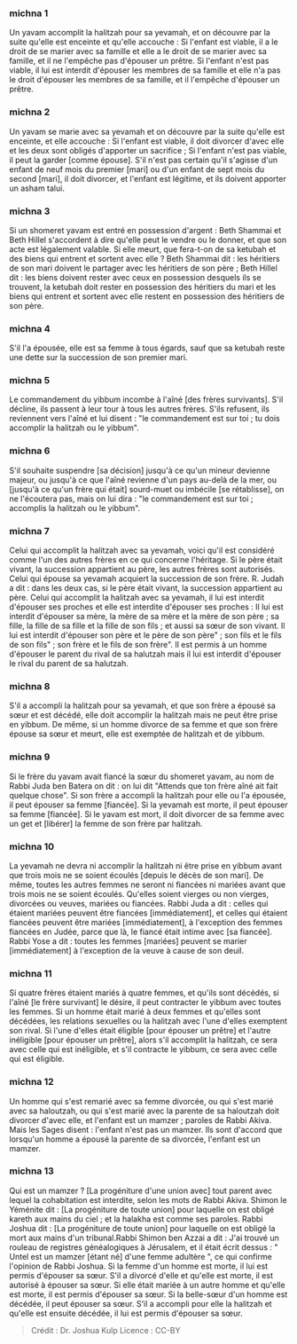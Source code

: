 
### michna 1
Un yavam accomplit la halitzah pour sa yevamah, et on découvre par la suite qu'elle est enceinte et qu'elle accouche : Si l'enfant est viable, il a le droit de se marier avec sa famille et elle a le droit de se marier avec sa famille, et il ne l'empêche pas d'épouser un prêtre. Si l'enfant n'est pas viable, il lui est interdit d'épouser les membres de sa famille et elle n'a pas le droit d'épouser les membres de sa famille, et il l'empêche d'épouser un prêtre.

### michna 2
Un yavam se marie avec sa yevamah et on découvre par la suite qu'elle est enceinte, et elle accouche : Si l'enfant est viable, il doit divorcer d'avec elle et les deux sont obligés d'apporter un sacrifice ; Si l'enfant n'est pas viable, il peut la garder [comme épouse]. S'il n'est pas certain qu'il s'agisse d'un enfant de neuf mois du premier [mari] ou d'un enfant de sept mois du second [mari], il doit divorcer, et l'enfant est légitime, et ils doivent apporter un asham talui.

### michna 3
Si un shomeret yavam est entré en possession d'argent : Beth Shammai et Beth Hillel s'accordent à dire qu'elle peut le vendre ou le donner, et que son acte est légalement valable. Si elle meurt, que fera-t-on de sa ketubah et des biens qui entrent et sortent avec elle ? Beth Shammai dit : les héritiers de son mari doivent le partager avec les héritiers de son père ; Beth Hillel dit : les biens doivent rester avec ceux en possession desquels ils se trouvent, la ketubah doit rester en possession des héritiers du mari et les biens qui entrent et sortent avec elle restent en possession des héritiers de son père.

### michna 4
S'il l'a épousée, elle est sa femme à tous égards, sauf que sa ketubah reste une dette sur la succession de son premier mari.

### michna 5
Le commandement du yibbum incombe à l'aîné [des frères survivants]. S'il décline, ils passent à leur tour à tous les autres frères. S'ils refusent, ils reviennent vers l'aîné et lui disent : "le commandement est sur toi ; tu dois accomplir la halitzah ou le yibbum".

### michna 6
S'il souhaite suspendre [sa décision] jusqu'à ce qu'un mineur devienne majeur, ou jusqu'à ce que l'aîné revienne d'un pays au-delà de la mer, ou [jusqu'à ce qu'un frère qui était] sourd-muet ou imbécile [se rétablisse], on ne l'écoutera pas, mais on lui dira : "le commandement est sur toi ; accomplis la halitzah ou le yibbum".

### michna 7
Celui qui accomplit la halitzah avec sa yevamah, voici qu'il est considéré comme l'un des autres frères en ce qui concerne l'héritage. Si le père était vivant, la succession appartient au père, les autres frères sont autorisés. Celui qui épouse sa yevamah acquiert la succession de son frère. R. Judah a dit : dans les deux cas, si le père était vivant, la succession appartient au père. Celui qui accomplit la halitzah avec sa yevamah, il lui est interdit d'épouser ses proches et elle est interdite d'épouser ses proches : Il lui est interdit d'épouser sa mère, la mère de sa mère et la mère de son père ; sa fille, la fille de sa fille et la fille de son fils ; et aussi sa sœur de son vivant. Il lui est interdit d'épouser son père et le père de son père" ; son fils et le fils de son fils" ; son frère et le fils de son frère". Il est permis à un homme d'épouser le parent du rival de sa halutzah mais il lui est interdit d'épouser le rival du parent de sa halutzah.

### michna 8
S'il a accompli la halitzah pour sa yevamah, et que son frère a épousé sa sœur et est décédé, elle doit accomplir la halitzah mais ne peut être prise en yibbum. De même, si un homme divorce de sa femme et que son frère épouse sa sœur et meurt, elle est exemptée de halitzah et de yibbum.

### michna 9
Si le frère du yavam avait fiancé la sœur du shomeret yavam, au nom de Rabbi Juda ben Batera on dit : on lui dit "Attends que ton frère aîné ait fait quelque chose". Si son frère a accompli la halitzah pour elle ou l'a épousée, il peut épouser sa femme [fiancée]. Si la yevamah est morte, il peut épouser sa femme [fiancée]. Si le yavam est mort, il doit divorcer de sa femme avec un get et [libérer] la femme de son frère par halitzah.

### michna 10
La yevamah ne devra ni accomplir la halitzah ni être prise en yibbum avant que trois mois ne se soient écoulés [depuis le décès de son mari]. De même, toutes les autres femmes ne seront ni fiancées ni mariées avant que trois mois ne se soient écoulés. Qu'elles soient vierges ou non vierges, divorcées ou veuves, mariées ou fiancées. Rabbi Juda a dit : celles qui étaient mariées peuvent être fiancées [immédiatement], et celles qui étaient fiancées peuvent être mariées [immédiatement], à l'exception des femmes fiancées en Judée, parce que là, le fiancé était intime avec [sa fiancée]. Rabbi Yose a dit : toutes les femmes [mariées] peuvent se marier [immédiatement] à l'exception de la veuve à cause de son deuil.

### michna 11
Si quatre frères étaient mariés à quatre femmes, et qu'ils sont décédés, si l'aîné [le frère survivant] le désire, il peut contracter le yibbum avec toutes les femmes. Si un homme était marié à deux femmes et qu'elles sont décédées, les relations sexuelles ou la halitzah avec l'une d'elles exemptent son rival. Si l'une d'elles était éligible [pour épouser un prêtre] et l'autre inéligible [pour épouser un prêtre], alors s'il accomplit la halitzah, ce sera avec celle qui est inéligible, et s'il contracte le yibbum, ce sera avec celle qui est éligible.

### michna 12
Un homme qui s'est remarié avec sa femme divorcée, ou qui s'est marié avec sa haloutzah, ou qui s'est marié avec la parente de sa haloutzah doit divorcer d'avec elle, et l'enfant est un mamzer ; paroles de Rabbi Akiva. Mais les Sages disent : l'enfant n'est pas un mamzer. Ils sont d'accord que lorsqu'un homme a épousé la parente de sa divorcée, l'enfant est un mamzer.

### michna 13
Qui est un mamzer ? [La progéniture d'une union avec] tout parent avec lequel la cohabitation est interdite, selon les mots de Rabbi Akiva. Shimon le Yéménite dit : [La progéniture de toute union] pour laquelle on est obligé kareth aux mains du ciel ; et la halakha est comme ses paroles. Rabbi Joshua dit : [La progéniture de toute union] pour laquelle on est obligé la mort aux mains d'un tribunal.Rabbi Shimon ben Azzai a dit : J'ai trouvé un rouleau de registres généalogiques à Jérusalem, et il était écrit dessus : " Untel est un mamzer [étant né] d'une femme adultère ", ce qui confirme l'opinion de Rabbi Joshua. Si la femme d'un homme est morte, il lui est permis d'épouser sa sœur. S'il a divorcé d'elle et qu'elle est morte, il est autorisé à épouser sa sœur. Si elle était mariée à un autre homme et qu'elle est morte, il est permis d'épouser sa sœur. Si la belle-sœur d'un homme est décédée, il peut épouser sa sœur. S'il a accompli pour elle la halitzah et qu'elle est ensuite décédée, il lui est permis d'épouser sa sœur.

>Crédit : Dr. Joshua Kulp
>Licence : CC-BY